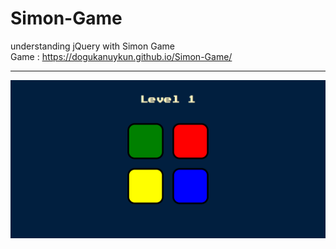 # Simon-Game
understanding jQuery with Simon Game<br>
Game : https://dogukanuykun.github.io/Simon-Game/
<hr>
<img src="simon.png"/>
